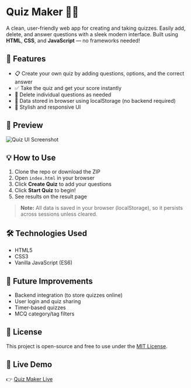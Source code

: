 # Quiz Maker 🧠✨

A clean, user-friendly web app for creating and taking quizzes. Easily add, delete, and answer questions with a sleek modern interface. Built using **HTML**, **CSS**, and **JavaScript** — no frameworks needed!

## 🚀 Features

- 📋 Create your own quiz by adding questions, options, and the correct answer
- ✅ Take the quiz and get your score instantly
- 🧹 Delete individual questions as needed
- 💾 Data stored in browser using localStorage (no backend required)
- 🎨 Stylish and responsive UI

## 📸 Preview

![Quiz UI Screenshot](preview.png)

## 💡 How to Use

1. Clone the repo or download the ZIP
2. Open `index.html` in your browser
3. Click **Create Quiz** to add your questions
4. Click **Start Quiz** to begin!
5. See results on the result page

> **Note:** All data is saved in your browser (localStorage), so it persists across sessions unless cleared.

## 🛠️ Technologies Used

- HTML5
- CSS3
- Vanilla JavaScript (ES6)

## 🧹 Future Improvements

- Backend integration (to store quizzes online)
- User login and quiz sharing
- Timer-based quizzes
- MCQ category/tag filters

## 📄 License

This project is open-source and free to use under the [MIT License](LICENSE).

## 🔗 Live Demo

👉 [Quiz Maker Live](https://himanshurana9.github.io/CODSOFT-Task-2-QuizMaker/)

